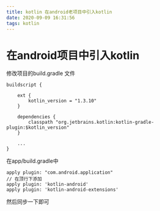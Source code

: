 ```yaml
---
title: kotlin 在android老项目中引入kotlin
date: 2020-09-09 16:31:56
tags: kotlin
---
```


# 在android项目中引入kotlin

修改项目的build.gradle 文件


```
buildscript {

    ext {
        kotlin_version = "1.3.10"
    }

    dependencies {
        classpath "org.jetbrains.kotlin:kotlin-gradle-plugin:$kotlin_version"
    }

    ...
}
```

在app/build.gradle中

```
apply plugin: "com.android.application"
// 在顶行下添加
apply plugin: 'kotlin-android'
apply plugin: 'kotlin-android-extensions'

```

然后同步一下即可